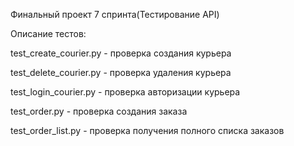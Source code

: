 Финальный проект 7 спринта(Тестирование API)

Описание тестов:


test_create_courier.py - проверка создания курьера


test_delete_courier.py - проверка удаления курьера


test_login_courier.py - проверка авторизации курьера


test_order.py - проверка создания заказа


test_order_list.py - проверка получения полного списка заказов

